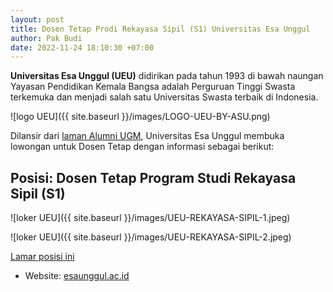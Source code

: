 ```yaml
---
layout: post
title: Dosen Tetap Prodi Rekayasa Sipil (S1) Universitas Esa Unggul
author: Pak Budi
date: 2022-11-24 18:10:30 +07:00
---
```


**Universitas Esa Unggul (UEU)** didirikan pada tahun 1993 di bawah naungan Yayasan Pendidikan Kemala Bangsa adalah Perguruan Tinggi Swasta terkemuka dan menjadi salah satu Universitas Swasta terbaik di Indonesia.

![logo UEU]({{ site.baseurl }}/images/LOGO-UEU-BY-ASU.png)

Dilansir dari [laman Alumni UGM](https://alumni.ugm.ac.id/2022/11/25/universitas-esa-unggul-5/), Universitas Esa Unggul membuka lowongan untuk Dosen Tetap dengan informasi sebagai berikut:

## Posisi: Dosen Tetap Program Studi Rekayasa Sipil (S1) ##

![loker UEU]({{ site.baseurl }}/images/UEU-REKAYASA-SIPIL-1.jpeg)

![loker UEU]({{ site.baseurl }}/images/UEU-REKAYASA-SIPIL-2.jpeg)

<div class="apply"><a href="recruitment.esaunggul.ac.id">Lamar posisi ini</a></div>

* Website: [esaunggul.ac.id](https://www.esaunggul.ac.id)
